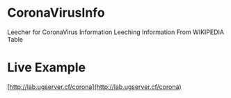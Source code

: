 # CoronaVirusInfo
Leecher for CoronaVirus Information
Leeching Information From WIKIPEDIA Table
# Live Example
[http://lab.ugserver.cf/corona](http://lab.ugserver.cf/corona)

